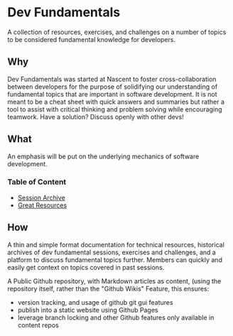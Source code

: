# Dev Fundamentals
A collection of resources, exercises, and challenges on a number of topics to be considered  fundamental knowledge for developers.

## Why

Dev Fundamentals was started at Nascent to foster cross-collaboration between developers for the purpose of solidifying our understanding of fundamental topics that are important in software development. It is not meant to be a cheat sheet with quick answers and summaries but rather a tool to assist with critical thinking and problem solving while encouraging teamwork. Have a solution? Discuss openly with other devs!

## What

An emphasis will be put on the underlying mechanics of software development.

### Table of Content

- [Session Archive](archive/sessions.md)
- [Great Resources](library.md)


## How

A thin and simple format documentation for technical resources, historical archives of dev fundamental sessions, exercises and challenges, and a platform to discuss fundamental topics further. Members can quickly and easily get context on topics covered in past sessions.

A Public Github repository, with Markdown articles as content, (using the repository itself, rather than the "Github Wikis" Feature, this ensures:
- version tracking, and usage of github git gui features 
- publish into a static website using Github Pages
- leverage branch locking and other Github features only available in content repos
